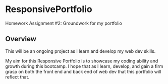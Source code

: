 # ResponsivePortfolio

Homework Assignment #2: Groundwork for my portfolio

## Overview

This will be an ongoing project as I learn and develop my web dev skills.

My aim for this Responsive Portfolio is to showcase my coding ability and growth during this bootcamp. I hope that as I learn, develop, and gain a firm grasp on both the front end and back end of web dev that this portfolio will reflect that.
